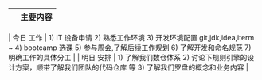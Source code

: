 |     | 主要内容 |
| --- | -------- |

| 今日
工作 | 1) IT 设备申请 2) 熟悉工作环境 3) 开发环境配置 git,jdk,idea,iterm ~ 4) bootcamp 选课 5) 参与周会,了解后续工作规划 6) 了解开发和命名规范 7) 明确工作的具体分工 |
| 明日
安排 | 1) 了解我们数仓体系 2) 讨论下规则引擎的设计方案，顺带了解我们团队的代码仓库 等 3) 了解我们罗盘的概念和业务内容 |
